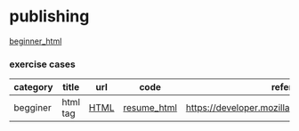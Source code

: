 # publishing

[beginner_html]()

### exercise cases
|category|title|url|code|reference|
|--|--|--|--|--|
|begginer|html tag|[HTML]()|[resume_html](./cases/resume.html)|https://developer.mozilla.org/ko/docs/Learn/HTML|